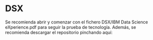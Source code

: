 # DSX
Se recomienda abrir y comenzar con el fichero  DSX/IBM Data Science eXperience.pdf para seguir la prueba de tecnología.
Además, se recomienda descargar el repositorio pinchando aquí:
